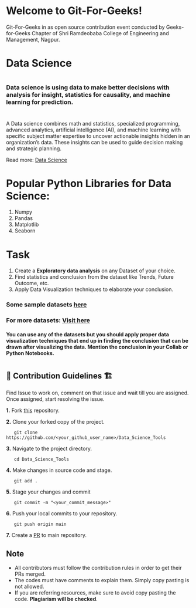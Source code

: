 # Welcome to Git-For-Geeks!

Git-For-Geeks in as open source contribution event conducted by Geeks-for-Geeks Chapter of Shri Ramdeobaba College of Engineering and Management, Nagpur.

# Data Science
#
### **Data science is using data to make better decisions with analysis for insight, statistics for causality, and machine learning for prediction.**
#
A Data science combines math and statistics, specialized programming, advanced analytics, artificial intelligence (AI), and machine learning with specific subject matter expertise to uncover actionable insights hidden in an organization’s data. These insights can be used to guide decision making and strategic planning.


Read more: [Data Science](https://towardsdatascience.com/what-is-data-science-8c8fbaef1d37)


# Popular Python Libraries for Data Science:
1. Numpy
2. Pandas
3. Matplotlib
4. Seaborn


# Task
1. Create a **Exploratory data analysis** on any Dataset of your choice. 
2. Find statistics and conclusion from the dataset like Trends, Future Outcome, etc.
2. Apply Data Visualization techniques to elaborate your conclusion.


  ### Some sample datasets [here](https://github.com/Git-For-Geeks/Data_Science_Tools/tree/main/Dataset)
  ### For more datasets: [Visit here](https://www.kaggle.com/datasets)

  #### You can use any of the datasets but you should apply proper data visualization techniques that end up in finding the conclusion that can be drawn after visualizing the data. Mention the conclusion in your Collab or Python Notebooks.
  

#
## 📌 Contribution Guidelines 🏗 


 Find Issue to work on, comment on that issue and wait till you are assigned. Once assigned, start resolving the issue.

**1.**  Fork [this](https://github.com/Git-For-Geeks/Data_Science_Tools) repository.

**2.**  Clone your forked copy of the project.

```
   git clone https://github.com/<your_github_user_name>/Data_Science_Tools
```

**3.** Navigate to the project directory.

```
   cd Data_Science_Tools
```

**4.** Make changes in source code and stage.
```
   git add .
```

**5.** Stage your changes and commit
```
   git commit -m "<your_commit_message>"
```

**6.** Push your local commits to your repository.

```
   git push origin main
```

**7.** Create a [PR](https://help.github.com/en/github/collaborating-with-issues-and-pull-requests/creating-a-pull-request) to main repository.


## Note

- All contributors must follow the contribution rules in order to get their PRs merged.
- The codes must have comments to explain them. Simply copy pasting is not allowed.
- If you are referring resources, make sure to avoid copy pasting the code. **Plagiarism will be checked**.


